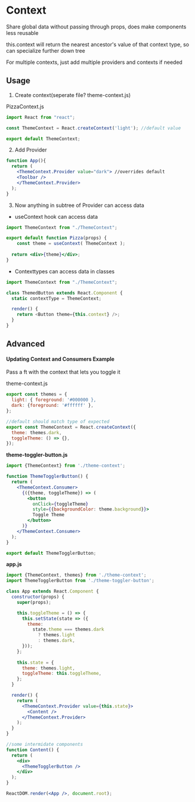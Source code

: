 # Context

Share global data without passing through props, does make components less reusable

this.context will return the nearest ancestor's value of that context type, so can specialize further down tree

For multiple contexts, just add multiple providers and contexts if needed

## Usage

1) Create context(seperate file? theme-context.js)

PizzaContext.js

```js
import React from "react";

const ThemeContext = React.createContext('light'); //default value

export default ThemeContext;
```

2) Add Provider

```jsx
function App(){
  return (
    <ThemeContext.Provider value="dark"> //overrides default
    <Toolbar />
    </ThemeContext.Provider>
  );
}
```

3) Now anything in subtree of Provider can access data

- useContext hook can access data

```jsx
import ThemeContext from "./ThemeContext";

export default function Pizza(props) {
	const theme = useContext( ThemeContext );
  
  return <div>{theme}</div>;
}
```

- Contexttypes can access data in classes

```js
import ThemeContext from "./ThemeContext";

class ThemedButton extends React.Component {
  static contextType = ThemeContext;

  render() {
    return <Button theme={this.context} />;
  }
}
```

## Advanced

#### Updating Context and Consumers Example

Pass a ft with the context that lets you toggle it 

theme-context.js

```js
export const themes = {
  light: { foreground: '#000000 },
  dark: {foreground: '#ffffff' },
};

//default should match type of expected
export const ThemeContext = React.createContext({
  theme: themes.dark,
  toggleTheme: () => {},
});
```

**theme-toggler-button.js**

```jsx
import {ThemeContext} from './theme-context';

function ThemeTogglerButton() {
  return (
    <ThemeContext.Consumer>
      {({theme, toggleTheme}) => (
        <button
          onClick={toggleTheme}
          style={{backgroundColor: theme.background}}>
          Toggle Theme
        </button>
      )}
    </ThemeContext.Consumer>
  );
}

export default ThemeTogglerButton;
```

**app.js**

```jsx
import {ThemeContext, themes} from './theme-context';
import ThemeTogglerButton from './theme-toggler-button';

class App extends React.Component {
  constructor(props) {
    super(props);

    this.toggleTheme = () => {
      this.setState(state => ({
        theme:
          state.theme === themes.dark
            ? themes.light
            : themes.dark,
      }));
    };
    
    this.state = {
      theme: themes.light,
      toggleTheme: this.toggleTheme,
    };
  }

  render() {
    return (
      <ThemeContext.Provider value={this.state}>
        <Content />
      </ThemeContext.Provider>
    );
  }
}

//some intermidate components
function Content() {
  return (
    <div>
      <ThemeTogglerButton />
    </div>
  );
}

ReactDOM.render(<App />, document.root);
```



### 